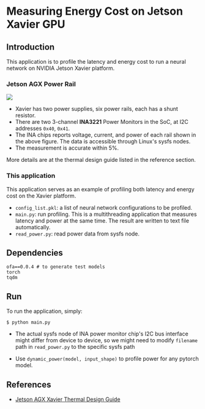 # Measuring Energy Cost on Jetson Xavier GPU

## Introduction

This application is to profile the latency and energy cost to run a neural network on NVIDIA Jetson Xavier platform.

### Jetson AGX Power Rail

<img align=c src=https://res.cloudinary.com/dxzx2bxch/image/upload/e_bgremoval/v1616140934/rail_nlgneg.png
/>

- Xavier has two power supplies, six power rails, each has a shunt resistor.
- There are two 3-channel **INA3221** Power Monitors in the SoC, at I2C addresses `0x40`, `0x41`.
- The INA chips reports voltage, current, and power of each rail shown in the above figure. The data is accessible through Linux's sysfs nodes.
- The measurement is accurate within 5%.

More details are at the thermal design guide listed in the reference section.

### This application

This application serves as an example of profiling both latency and energy cost on the Xavier platform. 

- `config_list.pkl`: a list of neural network configurations to be profiled.
- `main.py`: run profiling. This is a multithreading application that measures latency and power at the same time. The result are written to text file automatically. 
- `read_power.py`: read power data from sysfs node.

## Dependencies
```
ofa==0.0.4 # to generate test models
torch
tqdm
```

## Run

To run the application, simply:
```
$ python main.py
```

- The actual sysfs node of INA power monitor chip's I2C bus interface might differ from device to device, so we might need to modify `filename` path in `read_power.py` to the specific sysfs path

- Use `dynamic_power(model, input_shape)` to profile power for any pytorch model.




## References
- [Jetson AGX Xavier Thermal Design Guide](https://developer.nvidia.com/embedded/dlc/jetson-agx-xavier-series-thermal-design-guide)
